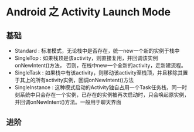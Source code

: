 # Android 之 Activity Launch Mode

## 基础

* Standard : 标准模式，无论栈中是否存在，统一new一个新的实例于栈中
* SingleTop : 如果栈顶是该activity，则直接复用，并回调该实例onNewIntent()方法， 否则，在栈中new一个全新的activity，走新建流程。
* SingleTask : 如果栈中有该activity，则移动该activity至栈顶，并且移除其置于其上的所有activity实例，回调onNewIntent()方法
* SingleInstance :
  这种模式启动的Activity独自占用一个Task任务栈，同一时刻系统中只会存在一个实例，已存在的实例被再次启动时，只会唤起原实例，并回调onNewIntent()方法。一般用于聊天界面

## 进阶